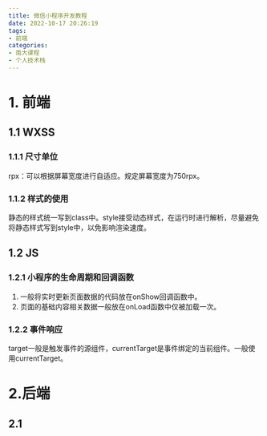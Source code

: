 ```yaml
---
title: 微信小程序开发教程
date: 2022-10-17 20:26:19
tags:
- 前端
categories:
- 南大课程
- 个人技术栈
---
```


# 1. 前端

## 1.1 WXSS

### 1.1.1 尺寸单位

rpx：可以根据屏幕宽度进行自适应。规定屏幕宽度为750rpx。

### 1.1.2 样式的使用

静态的样式统一写到class中。style接受动态样式，在运行时进行解析，尽量避免将静态样式写到style中，以免影响渲染速度。

## 1.2 JS

### 1.2.1 小程序的生命周期和回调函数

1. 一般将实时更新页面数据的代码放在onShow回调函数中。
2. 页面的基础内容相关数据一般放在onLoad函数中仅被加载一次。

### 1.2.2 事件响应

target一般是触发事件的源组件，currentTarget是事件绑定的当前组件。一般使用currentTarget。

# 2.后端

## 2.1

